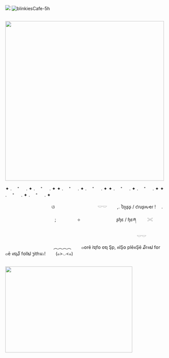 ![](https://komarev.com/ghpvc/?username=litteryzu&color=825244&style=plastic&label=◡+STALKERS) ![blinkiesCafe-5h](https://github.com/user-attachments/assets/2fc5aae7-f479-443c-947b-c174fbde1ab4)





&nbsp; &nbsp; &nbsp; &nbsp; &nbsp; &nbsp; &nbsp; &nbsp; &nbsp; &nbsp; &nbsp; &nbsp; &nbsp; &nbsp; &nbsp; &nbsp; &nbsp; &nbsp; &nbsp; &nbsp;<img src="https://github.com/user-attachments/assets/b4929491-1cb1-4521-b328-958346db3a78"
class="fr-fic fr-dib" width="500" height="500.712"></p>


 

✦ . 　⁺ 　 . ✦ . 　⁺ 　 . ✦ ✦ . 　⁺ 　 . ✦ . 　⁺ 　 . ✦ ✦ . 　⁺ 　 . ✦ . 　⁺ 　 . ✦ ✦ . 　⁺ 　 . ✦ . 　⁺ 　 . ✦


&nbsp; &nbsp; &nbsp; &nbsp; &nbsp; &nbsp; &nbsp; &nbsp; &nbsp; &nbsp; &nbsp; &nbsp; &nbsp; &nbsp; &nbsp; &nbsp; &nbsp; &nbsp; &nbsp;ଓ 　 　　 　 　　 　　 𓎟𓎟         　　,. Ⴆʅιʂʂ / ƈɾυʂԋҽɾ  !　  .  

 　
 &nbsp; &nbsp; &nbsp; &nbsp; &nbsp; &nbsp; &nbsp; &nbsp; &nbsp; &nbsp; &nbsp; &nbsp; &nbsp; &nbsp; &nbsp; &nbsp; &nbsp; &nbsp;; &nbsp; &nbsp; &nbsp; &nbsp; &nbsp; &nbsp; &nbsp; &nbsp; ⟡ 　 　　　 　　 　ʂɧɛ / ɧɛཞ  　　 𓏵　

　  &nbsp; &nbsp; &nbsp; &nbsp; &nbsp; &nbsp; &nbsp; &nbsp; &nbsp; &nbsp; &nbsp; &nbsp; &nbsp; &nbsp; &nbsp; &nbsp; &nbsp; &nbsp; &nbsp; &nbsp;&nbsp; &nbsp; &nbsp; &nbsp; &nbsp; &nbsp; &nbsp; &nbsp; &nbsp; &nbsp; &nbsp; &nbsp; &nbsp; &nbsp; &nbsp; &nbsp; &nbsp; &nbsp; &nbsp; &nbsp;   　     　     　     　　 𓎟𓎟       

 &nbsp; &nbsp; &nbsp; &nbsp; &nbsp; &nbsp; &nbsp; &nbsp; &nbsp; &nbsp; &nbsp; &nbsp; &nbsp; &nbsp; &nbsp; &nbsp; &nbsp; &nbsp;　︵︵︵︵　　 ๓໐rē iຖf໐ ໐ຖ Şp, คlŞ໐ plēคŞē ໓rคຟ f໐r ๓ē คຖ໓ f໐llຟ ງithน๖!　　  (๑>◡<๑)



&nbsp; &nbsp; &nbsp; &nbsp; &nbsp; &nbsp; &nbsp; &nbsp; &nbsp; &nbsp; &nbsp; &nbsp; &nbsp; &nbsp; &nbsp; &nbsp; &nbsp; &nbsp; &nbsp; &nbsp; 
&nbsp; &nbsp; &nbsp;<img src="https://github.com/user-attachments/assets/b1228b82-9c6e-497c-866b-9c56ec6be555"
class="fr-fic fr-dib" width="400" height="270.712"></p>



